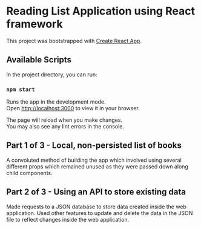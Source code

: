 # Reading List Application using React framework

This project was bootstrapped with [Create React App](https://github.com/facebook/create-react-app).

## Available Scripts

In the project directory, you can run:

### `npm start`

Runs the app in the development mode.\
Open [http://localhost:3000](http://localhost:3000) to view it in your browser.

The page will reload when you make changes.\
You may also see any lint errors in the console.

## Part 1 of 3 - Local, non-persisted list of books

A convoluted method of building the app which involved using several different props which remained unused as they were passed down along child components. 


## Part 2 of 3 - Using an API to store existing data

Made requests to a JSON database to store data created inside the web application. Used other features to update and delete the data in the JSON file to reflect changes inside the web application. 